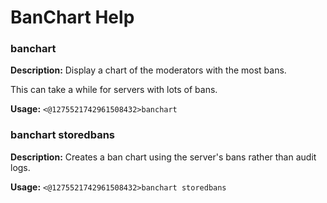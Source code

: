 # BanChart Help

### banchart

**Description:** Display a chart of the moderators with the most bans.

This can take a while for servers with lots of bans.

**Usage:** `<@1275521742961508432>banchart`

### banchart storedbans

**Description:** Creates a ban chart using the server's bans rather than audit logs.

**Usage:** `<@1275521742961508432>banchart storedbans`


